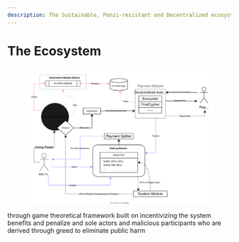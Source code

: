 ```yaml
---
description: The Sustainable, Ponzi-resistant and Decentralized ecosystem of SZX
---
```


# The Ecosystem



<figure><img src="../.gitbook/assets/Revenue Model.drawio.svg" alt=""><figcaption></figcaption></figure>



through game theoretical framework built on incentivizing the system benefits and penalize and sole actors and malicious participants who are derived through greed to eliminate public harm
